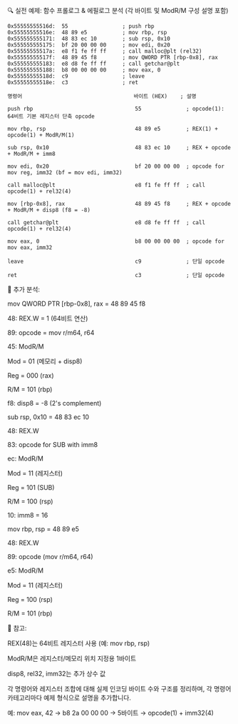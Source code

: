 🔍 실전 예제: 함수 프롤로그 & 에필로그 분석 (각 바이트 및 ModR/M 구성 설명 포함)

```
0x55555555516d:  55                 ; push rbp
0x55555555516e:  48 89 e5           ; mov rbp, rsp
0x555555555171:  48 83 ec 10        ; sub rsp, 0x10
0x555555555175:  bf 20 00 00 00     ; mov edi, 0x20
0x55555555517a:  e8 f1 fe ff ff     ; call malloc@plt (rel32)
0x55555555517f:  48 89 45 f8        ; mov QWORD PTR [rbp-0x8], rax
0x555555555183:  e8 d8 fe ff ff     ; call getchar@plt
0x555555555188:  b8 00 00 00 00     ; mov eax, 0
0x55555555518d:  c9                 ; leave
0x55555555518e:  c3                 ; ret
```

```
명령어                                   바이트 (HEX)    ; 설명

push rbp                                55              ; opcode(1): 64비트 기본 레지스터 단축 opcode

mov rbp, rsp                            48 89 e5        ; REX(1) + opcode(1) + ModR/M(1)

sub rsp, 0x10                           48 83 ec 10     ; REX + opcode + ModR/M + imm8

mov edi, 0x20                           bf 20 00 00 00  ; opcode for mov reg, imm32 (bf = mov edi, imm32)

call malloc@plt                         e8 f1 fe ff ff  ; call opcode(1) + rel32(4)

mov [rbp-0x8], rax                      48 89 45 f8     ; REX + opcode + ModR/M + disp8 (f8 = -8)

call getchar@plt                        e8 d8 fe ff ff  ; call opcode(1) + rel32(4)

mov eax, 0                              b8 00 00 00 00  ; opcode for mov eax, imm32

leave                                   c9              ; 단일 opcode

ret                                     c3              ; 단일 opcode

```
📌 추가 분석:

mov QWORD PTR [rbp-0x8], rax = 48 89 45 f8

48: REX.W = 1 (64비트 연산)

89: opcode = mov r/m64, r64

45: ModR/M

Mod = 01 (메모리 + disp8)

Reg = 000 (rax)

R/M = 101 (rbp)

f8: disp8 = -8 (2's complement)

sub rsp, 0x10 = 48 83 ec 10

48: REX.W

83: opcode for SUB with imm8

ec: ModR/M

Mod = 11 (레지스터)

Reg = 101 (SUB)

R/M = 100 (rsp)

10: imm8 = 16

mov rbp, rsp = 48 89 e5

48: REX.W

89: opcode (mov r/m64, r64)

e5: ModR/M

Mod = 11 (레지스터)

Reg = 100 (rsp)

R/M = 101 (rbp)

📌 참고:

REX(48)는 64비트 레지스터 사용 (예: mov rbp, rsp)

ModR/M은 레지스터/메모리 위치 지정용 1바이트

disp8, rel32, imm32는 추가 상수 값

각 명령어와 레지스터 조합에 대해 실제 인코딩 바이트 수와 구조를 정리하며, 각 명령어 카테고리마다 예제 형식으로 설명을 추가합니다.

예: mov eax, 42 → b8 2a 00 00 00 → 5바이트 → opcode(1) + imm32(4)

